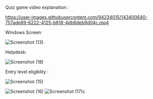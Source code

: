 Quiz game video explanation :
 
 https://user-images.githubusercontent.com/94234015/143400640-757ade89-6222-4125-b618-4db6deb9d04c.mp4
 
Windows Screen:

![Screenshot (13)](https://user-images.githubusercontent.com/94234015/143391988-49da0aa5-5d09-4199-998e-ebc7a2dec646.png)

Helpdesk:

  ![Screenshot (18)](https://user-images.githubusercontent.com/94234015/143401132-deccfd52-f9a4-450c-9203-eef0a57891d6.png)

Entry level eligiblity :
 
 ![Screenshot (15)](https://user-images.githubusercontent.com/94234015/143401065-f8d91e42-d7bb-4613-8777-60336efac5ee.png)
 
 
![Screenshot (16)](https://user-images.githubusercontent.com/94234015/143401088-fccb0316-0a15-4248-a9a0-bafdd9b1083d.png)
![Screenshot (17)](https://user-images.githubusercontent.com/94234015/143401101-485a6ead-fb55-4b4f-a0a3-1b7d44dcf66c.png)c
 

  
